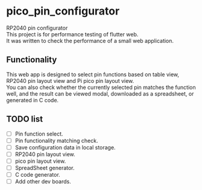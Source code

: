 # pico_pin_configurator

RP2040 pin configurator  
This project is for performance testing of flutter web.  
It was written to check the performance of a small web application.

## Functionality

This web app is designed to select pin functions based on table view, RP2040 pin layout view and Pi pico pin layout view.  
You can also check whether the currently selected pin matches the function well, and the result can be viewed modal, downloaded as a spreadsheet, or generated in C code.
## TODO list
- [ ] Pin function select.
- [ ] Pin functionality matching check.
- [ ] Save configuration data in local storage. 
- [ ] RP2040 pin layout view.
- [ ] pico pin layout view.
- [ ] SpreadSheet generator.
- [ ] C code generator.
- [ ] Add other dev boards.